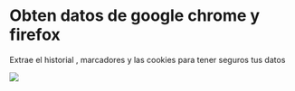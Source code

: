 # Obten datos de google chrome y firefox

Extrae el historial , marcadores y las cookies para tener seguros tus datos

![](https://i.postimg.cc/0jD1QtJW/11.png)
